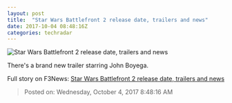 ```yaml
---
layout: post
title:  "Star Wars Battlefront 2 release date, trailers and news"
date: 2017-10-04 08:48:16Z
categories: techradar
---
```


![Star Wars Battlefront 2 release date, trailers and news](http://cdn.mos.cms.futurecdn.net/7gbeESPHZ8xLtbEGsBieLh-1200-80.jpg)

There's a brand new trailer starring John Boyega.


Full story on F3News: [Star Wars Battlefront 2 release date, trailers and news](http://www.f3nws.com/n/ARDPTF)

> Posted on: Wednesday, October 4, 2017 8:48:16 AM
